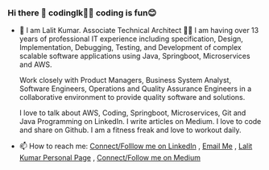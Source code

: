 ### Hi there 👋 codinglk👨‍💻 coding is fun😊

<!--
**codinglk/codinglk** is a ✨ _special_ ✨ repository because its `README.md` (this file) appears on your GitHub profile.

Here are some ideas to get you started:

- 🔭 I’m currently working on Java, Spring Boot, Microservices and AWS. 13 years of professional IT experience including specification, Design, Implementation, Debugging, Testing, and Development of complex scalable software applications using Java, Springboot and AWS.
- 🌱 I’m currently learning ...
- 👯 I’m looking to collaborate on ...
- 🤔 I’m looking for help with ...
- 💬 Ask me about ...
- 📫 How to reach me: ...
- 😄 Pronouns: ...
- ⚡ Fun fact: ...
-->
- 🔭 I am Lalit Kumar. Associate Technical Architect 🧑‍💻 I am having over 13 years of professional IT experience including specification, Design, Implementation, Debugging, Testing, and Development of complex scalable software applications using Java, Springboot, Microservices and AWS. 

  Work closely with Product Managers, Business System Analyst, Software Engineers, Operations and Quality Assurance Engineers in a             collaborative environment to provide quality software and solutions. 

  I love to talk about AWS, Coding, Springboot, Microservices, Git and Java Programming on LinkedIn. I write articles on Medium. I love to code and share on Github. I am a fitness freak and love to workout daily.

- 📫 How to reach me: [Connect/Folllow me on LinkedIn](https://www.linkedin.com/in/codinglk/) , [Email Me](mailto:lalit.kumar8618@gmail.com) , [Lalit Kumar Personal Page](https://codinglk.com) , [Connect/Follow me on Medium](https://medium.com/@codinglk)
